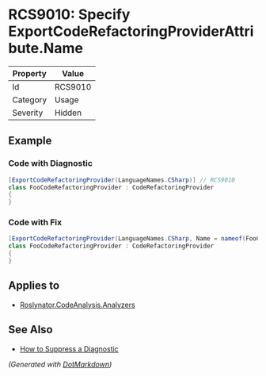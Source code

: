 # RCS9010: Specify ExportCodeRefactoringProviderAttribute\.Name

| Property | Value   |
| -------- | ------- |
| Id       | RCS9010 |
| Category | Usage   |
| Severity | Hidden  |

## Example

### Code with Diagnostic

```csharp
[ExportCodeRefactoringProvider(LanguageNames.CSharp)] // RCS9010
class FooCodeRefactoringProvider : CodeRefactoringProvider
{
}
```

### Code with Fix

```csharp
[ExportCodeRefactoringProvider(LanguageNames.CSharp, Name = nameof(FooCodeRefactoringProvider))]
class FooCodeRefactoringProvider : CodeRefactoringProvider
{
}
```

## Applies to

* [Roslynator.CodeAnalysis.Analyzers](https://www.nuget.org/packages/Roslynator.CodeAnalysis.Analyzers)

## See Also

* [How to Suppress a Diagnostic](../HowToConfigureAnalyzers.md#how-to-suppress-a-diagnostic)


*\(Generated with [DotMarkdown](http://github.com/JosefPihrt/DotMarkdown)\)*